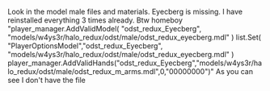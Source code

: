 Look in the model male files and materials. Eyecberg is missing. I have reinstalled everything 3 times already.
Btw homeboy
"player_manager.AddValidModel( "odst_redux_Eyecberg", "models/w4ys3r/halo_redux/odst/male/odst_redux_eyecberg.mdl" )
list.Set( "PlayerOptionsModel","odst_redux_Eyecberg", "models/w4ys3r/halo_redux/odst/male/odst_redux_eyecberg.mdl" )
player_manager.AddValidHands("odst_redux_Eyecberg","models/w4ys3r/halo_redux/odst/male/odst_redux_m_arms.mdl",0,"00000000")"
As you can see I don't have the file
